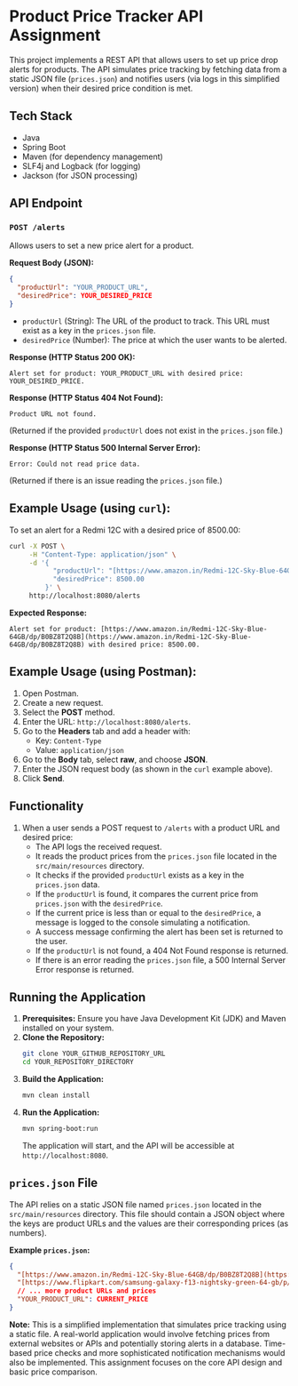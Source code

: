 # Product Price Tracker API Assignment

This project implements a REST API that allows users to set up price drop alerts for products. The API simulates price tracking by fetching data from a static JSON file (`prices.json`) and notifies users (via logs in this simplified version) when their desired price condition is met.

## Tech Stack

* Java
* Spring Boot
* Maven (for dependency management)
* SLF4j and Logback (for logging)
* Jackson (for JSON processing)

## API Endpoint

### `POST /alerts`

Allows users to set a new price alert for a product.

**Request Body (JSON):**

```json
{
  "productUrl": "YOUR_PRODUCT_URL",
  "desiredPrice": YOUR_DESIRED_PRICE
}
```

* `productUrl` (String): The URL of the product to track. This URL must exist as a key in the `prices.json` file.
* `desiredPrice` (Number): The price at which the user wants to be alerted.

**Response (HTTP Status 200 OK):**

```
Alert set for product: YOUR_PRODUCT_URL with desired price: YOUR_DESIRED_PRICE.
```

**Response (HTTP Status 404 Not Found):**

```
Product URL not found.
```

(Returned if the provided `productUrl` does not exist in the `prices.json` file.)

**Response (HTTP Status 500 Internal Server Error):**

```
Error: Could not read price data.
```

(Returned if there is an issue reading the `prices.json` file.)

## Example Usage (using `curl`):

To set an alert for a Redmi 12C with a desired price of 8500.00:

```bash
curl -X POST \
     -H "Content-Type: application/json" \
     -d '{
           "productUrl": "[https://www.amazon.in/Redmi-12C-Sky-Blue-64GB/dp/B0BZ8T2Q8B](https://www.amazon.in/Redmi-12C-Sky-Blue-64GB/dp/B0BZ8T2Q8B)",
           "desiredPrice": 8500.00
         }' \
     http://localhost:8080/alerts
```

**Expected Response:**

```
Alert set for product: [https://www.amazon.in/Redmi-12C-Sky-Blue-64GB/dp/B0BZ8T2Q8B](https://www.amazon.in/Redmi-12C-Sky-Blue-64GB/dp/B0BZ8T2Q8B) with desired price: 8500.00.
```

## Example Usage (using Postman):

1.  Open Postman.
2.  Create a new request.
3.  Select the **POST** method.
4.  Enter the URL: `http://localhost:8080/alerts`.
5.  Go to the **Headers** tab and add a header with:
    * Key: `Content-Type`
    * Value: `application/json`
6.  Go to the **Body** tab, select **raw**, and choose **JSON**.
7.  Enter the JSON request body (as shown in the `curl` example above).
8.  Click **Send**.

## Functionality

1.  When a user sends a POST request to `/alerts` with a product URL and desired price:
    * The API logs the received request.
    * It reads the product prices from the `prices.json` file located in the `src/main/resources` directory.
    * It checks if the provided `productUrl` exists as a key in the `prices.json` data.
    * If the `productUrl` is found, it compares the current price from `prices.json` with the `desiredPrice`.
    * If the current price is less than or equal to the `desiredPrice`, a message is logged to the console simulating a notification.
    * A success message confirming the alert has been set is returned to the user.
    * If the `productUrl` is not found, a 404 Not Found response is returned.
    * If there is an error reading the `prices.json` file, a 500 Internal Server Error response is returned.

## Running the Application

1.  **Prerequisites:** Ensure you have Java Development Kit (JDK) and Maven installed on your system.
2.  **Clone the Repository:**
    ```bash
    git clone YOUR_GITHUB_REPOSITORY_URL
    cd YOUR_REPOSITORY_DIRECTORY
    ```
3.  **Build the Application:**
    ```bash
    mvn clean install
    ```
4.  **Run the Application:**
    ```bash
    mvn spring-boot:run
    ```
    The application will start, and the API will be accessible at `http://localhost:8080`.

## `prices.json` File

The API relies on a static JSON file named `prices.json` located in the `src/main/resources` directory. This file should contain a JSON object where the keys are product URLs and the values are their corresponding prices (as numbers).

**Example `prices.json`:**

```json
{
  "[https://www.amazon.in/Redmi-12C-Sky-Blue-64GB/dp/B0BZ8T2Q8B](https://www.amazon.in/Redmi-12C-Sky-Blue-64GB/dp/B0BZ8T2Q8B)": 8499.00,
  "[https://www.flipkart.com/samsung-galaxy-f13-nightsky-green-64-gb/p/itm6e0c28a3130f5](https://www.flipkart.com/samsung-galaxy-f13-nightsky-green-64-gb/p/itm6e0c28a3130f5)": 9499.00,
  // ... more product URLs and prices
  "YOUR_PRODUCT_URL": CURRENT_PRICE
}
```

**Note:** This is a simplified implementation that simulates price tracking using a static file. A real-world application would involve fetching prices from external websites or APIs and potentially storing alerts in a database. Time-based price checks and more sophisticated notification mechanisms would also be implemented. This assignment focuses on the core API design and basic price comparison.
```